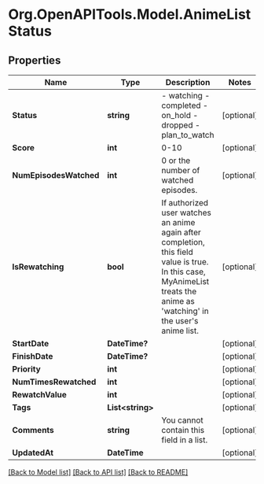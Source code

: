 # Org.OpenAPITools.Model.AnimeListStatus

## Properties

Name | Type | Description | Notes
------------ | ------------- | ------------- | -------------
**Status** | **string** | - watching - completed - on_hold - dropped - plan_to_watch  | [optional] 
**Score** | **int** | 0-10  | [optional] 
**NumEpisodesWatched** | **int** | 0 or the number of watched episodes.   | [optional] 
**IsRewatching** | **bool** | If authorized user watches an anime again after completion, this field value is true.  In this case, MyAnimeList treats the anime as &#39;watching&#39; in the user&#39;s anime list.  | [optional] 
**StartDate** | **DateTime?** |  | [optional] 
**FinishDate** | **DateTime?** |  | [optional] 
**Priority** | **int** |  | [optional] 
**NumTimesRewatched** | **int** |  | [optional] 
**RewatchValue** | **int** |  | [optional] 
**Tags** | **List&lt;string&gt;** |  | [optional] 
**Comments** | **string** | You cannot contain this field in a list.  | [optional] 
**UpdatedAt** | **DateTime** |  | [optional] 

[[Back to Model list]](../README.md#documentation-for-models) [[Back to API list]](../README.md#documentation-for-api-endpoints) [[Back to README]](../README.md)

